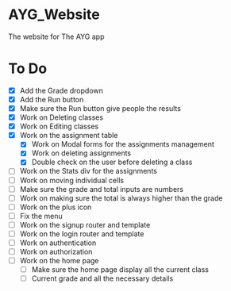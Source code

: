 # AYG_Website
The website for The AYG app

# To Do
- [x] Add the Grade dropdown
- [x] Add the Run button
- [x] Make sure the Run button give people the results
- [x] Work on Deleting classes
- [x] Work on Editing classes
- [x] Work on the assignment table
  - [x] Work on Modal forms for the assignments management
  - [x] Work on deleting assignments
  - [x] Double check on the user before deleting a class
- [ ] Work on the Stats div for the assignments 
- [ ] Work on moving individual cells
- [ ] Make sure the grade and total inputs are numbers
- [ ] Work on making sure the total is always higher than the grade
- [ ] Work on the plus icon
- [ ] Fix the menu
- [ ] Work on the signup router and template
- [ ] Work on the login router and template
- [ ] Work on authentication
- [ ] Work on authorization
- [ ] Work on the home page
  - [ ] Make sure the home page display all the current class
  - [ ] Current grade and all the necessary details
